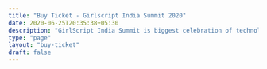 ```yaml
---
title: "Buy Ticket - Girlscript India Summit 2020"
date: 2020-06-25T20:35:38+05:30
description: "GirlScript India Summit is biggest celebration of technology, talent, entrepreneurship and diversity, hosted by GirlScript Foundation."
type: "page"
layout: "buy-ticket"
draft: false
---
```



